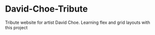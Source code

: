# David-Choe-Tribute
Tribute website for artist David Choe. Learning flex and grid layouts with this project
